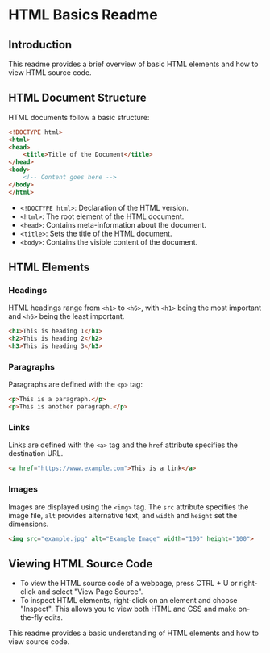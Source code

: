 # HTML Basics Readme
## Introduction

This readme provides a brief overview of basic HTML elements and how to view HTML source code.

## HTML Document Structure

HTML documents follow a basic structure:
```html
<!DOCTYPE html>
<html>
<head>
    <title>Title of the Document</title>
</head>
<body>
    <!-- Content goes here -->
</body>
</html>
```

- `<!DOCTYPE html>`: Declaration of the HTML version.
- `<html>`: The root element of the HTML document.
- `<head>`: Contains meta-information about the document.
- `<title>`: Sets the title of the HTML document.
- `<body>`: Contains the visible content of the document.

## HTML Elements

### Headings

HTML headings range from `<h1>` to `<h6>`, with `<h1>` being the most important and `<h6>` being the least important.

```html
<h1>This is heading 1</h1>
<h2>This is heading 2</h2>
<h3>This is heading 3</h3>
```

### Paragraphs

Paragraphs are defined with the `<p>` tag:

```html
<p>This is a paragraph.</p>
<p>This is another paragraph.</p>
```

### Links

Links are defined with the `<a>` tag and the `href` attribute specifies the destination URL.

```html
<a href="https://www.example.com">This is a link</a>
```

### Images

Images are displayed using the `<img>` tag. The `src` attribute specifies the image file, `alt` provides alternative text, and `width` and `height` set the dimensions.

```html
<img src="example.jpg" alt="Example Image" width="100" height="100">
```

## Viewing HTML Source Code

- To view the HTML source code of a webpage, press CTRL + U or right-click and select "View Page Source".
- To inspect HTML elements, right-click on an element and choose "Inspect". This allows you to view both HTML and CSS and make on-the-fly edits.

This readme provides a basic understanding of HTML elements and how to view source code.
